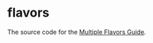 # flavors

The source code for the [Multiple Flavors Guide](https://docs.shorebird.dev/guides/flavors).
